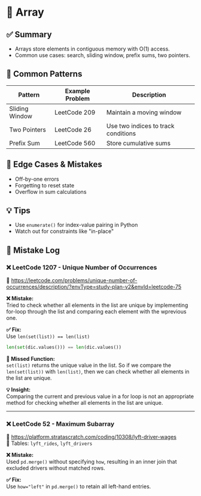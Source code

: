 # 📘 Array

## ✅ Summary
- Arrays store elements in contiguous memory with O(1) access.
- Common use cases: search, sliding window, prefix sums, two pointers.

## 🔁 Common Patterns

| Pattern        | Example Problem         | Description                         |
|----------------|--------------------------|-------------------------------------|
| Sliding Window | LeetCode 209             | Maintain a moving window            |
| Two Pointers   | LeetCode 26              | Use two indices to track conditions |
| Prefix Sum     | LeetCode 560             | Store cumulative sums               |

## 🧠 Edge Cases & Mistakes
- Off-by-one errors
- Forgetting to reset state
- Overflow in sum calculations

## 💡 Tips
- Use `enumerate()` for index-value pairing in Python
- Watch out for constraints like "in-place"

## 🧪 Mistake Log

### ❌ LeetCode 1207 - Unique Number of Occurrences
🔗 https://leetcode.com/problems/unique-number-of-occurrences/description/?envType=study-plan-v2&envId=leetcode-75  

**❌ Mistake:**  
Tried to check whether all elements in the list are unique by implementing for-loop through the list and comparing each element with the wprevious one. 

**✅ Fix:**  
Use `len(set(list)) == len(list)`

```python
len(set(dic.values())) == len(dic.values())
```
**📌 Missed Function:**  
`set(list)` returns the unique value in the list. So if we compare the `len(set(list))` with `len(list)`, then we can check whether all elements in the list are unique. 

**💡 Insight:**  
Comparing the current and previous value in a for loop is not an appropriate method for checking whether all elements in the list are unique. 

---

### ❌ LeetCode 52 - Maximum Subarray
🔗 https://platform.stratascratch.com/coding/10308/lyft-driver-wages  
📄 Tables: `lyft_rides`, `lyft_drivers`

**❌ Mistake:**  
Used `pd.merge()` without specifying `how`, resulting in an inner join that excluded drivers without matched rows.

**✅ Fix:**  
Use `how="left"` in `pd.merge()` to retain all left-hand entries.